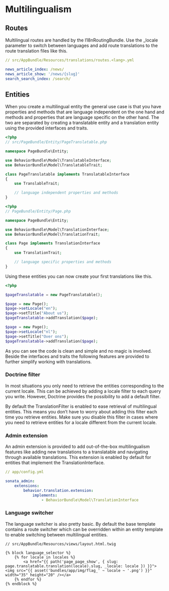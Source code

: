 # Multilingualism

## Routes

Multilingual routes are handled by the I18nRoutingBundle. Use the _locale
parameter to switch between languages and add route translations to the route
translation files like this.

``` yml
// src/AppBundle/Resources/translations/routes.<lang>.yml

news_article_index: /news/
news_article_show: '/news/{slug}'
search_search_index: /search/
```

## Entities

When you create a multilingual entity the general use case is that you have
properties and methods that are language independent on the one hand and
methods and properties that are language specific on the other hand. The two
are separated by creating a translatable entity and a translation entity using
the provided interfaces and traits.

``` php
<?php
// src/PageBundle/Entity/PageTranslatable.php

namespace PageBundle\Entity;

use BehaviorBundle\Model\TranslatableInterface;
use BehaviorBundle\Model\TranslatableTrait;

class PageTranslatable implements TranslatableInterface
{
	use TranslableTrait;

	// language independent properties and methods
}
```

``` php
<?php
// PageBundle/Entity/Page.php

namespace PageBundle\Entity;

use BehaviorBundle\Model\TranslationInterface;
use BehaviorBundle\Model\TranslationTrait;

class Page implements TranslationInterface
{
	use TranslationTrait;

	// language specific properties and methods
}
```

Using these entities you can now create your first translations like this.

``` php
<?php

$pageTranslatable = new PageTranslatable();

$page = new Page();
$page->setLocale("en");
$page->setTitle("About us");
$pageTranslatable->addTranslation($page);

$page = new Page();
$page->setLocale("nl");
$page->setTitle("Over ons");
$pageTranslatable->addTranslation($page);
```

As you can see the code is clean and simple and no magic is involved. Beside
the interfaces and traits the following features are provided to further
simplify working with translations.

### Doctrine filter

In most situations you only need to retrieve the entities corresponding to the
current locale. This can be achieved by adding a locale filter to each query
you write. However, Doctrine provides the possibility to add a default filter.

By default the TranslationFilter is enabled to ease retrieval of multilingual
entities. This means you don’t have to worry about adding this filter each time
you retrieve entities. Make sure you disable this filter in cases where you
need to retrieve entities for a locale different from the current locale.

### Admin extension

An admin extension is provided to add out-of-the-box multilingualism features
like adding new translations to a translatable and navigating through available
translations. This extension is enabled by default for entities that implement
the TranslationInterface.

``` yml
// app/config.yml

sonata_admin:
    extensions:
        behavior.translation.extension:
            implements:
                - BehaviorBundle\Model\TranslationInterface
```

### Language switcher

The language switcher is also pretty basic. By default the base template
contains a route switcher which can be overridden within an entity template to
enable switching between multilingual entities.

``` twig
// src/AppBundle/Resources/views/layout.html.twig

{% block language_selector %}
    {% for locale in locales %}
        <a href="{{ path('page_page_show', { slug: page.translatable.translation(locale).slug, _locale: locale }) }}"><img src="{{ asset('bundles/app/img/flag_' ~ locale ~ '.png') }}" width="35" height="20" /></a>
    {% endfor %}
{% endblock %}
```
